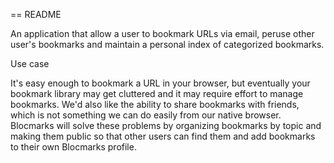 == README

An application that allow a user to bookmark URLs via email, peruse other user's bookmarks and maintain a personal index of categorized bookmarks. 

Use case

It's easy enough to bookmark a URL in your browser, but eventually your bookmark library may get cluttered and it may require effort to manage bookmarks. We'd also like the ability to share bookmarks with friends, which is not something we can do easily from our native browser. Blocmarks will solve these problems by organizing bookmarks by topic and making them public so that other users can find them and add bookmarks to their own Blocmarks profile.
